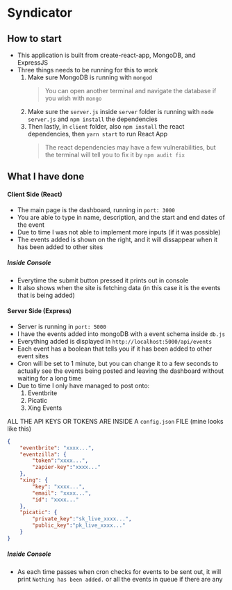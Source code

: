 # Syndicator
## How to start
- This application is built from create-react-app, MongoDB, and ExpressJS
- Three things needs to be running for this to work
	1. Make sure MongoDB is running with `mongod`
		> You can open another terminal and navigate the database if you wish with `mongo`
	2. Make sure the `server.js` inside `server` folder is running with `node server.js` and `npm install` the dependencies
	3. Then lastly, in `client` folder, also `npm install` the react dependencies, then `yarn start` to run React App
		> The react dependencies may have a few vulnerabilities, but the terminal will tell you to fix it by `npm audit fix`

## What I have done
#### Client Side (React)
- The main page is the dashboard, running in `port: 3000`
- You are able to type in name, description, and the start and end dates of the event
- Due to time I was not able to implement more inputs (if it was possible)
- The events added is shown on the right, and it will dissappear when it has been added to other sites

##### Inside Console
- Everytime the submit button pressed it prints out in console
- It also shows when the site is fetching data (in this case it is the events that is being added)

#### Server Side (Express)
- Server is running in `port: 5000`
- I have the events added into mongoDB with a event schema inside `db.js`
- Everything added is displayed in 	`http://localhost:5000/api/events`
- Each event has a boolean that tells you if it has been added to other event sites
- Cron will be set to 1 minute, but you can change it to a few seconds to actually see the events being posted and leaving the dashboard without waiting for a long time
- Due to time I only have managed to post onto:
	1. Eventbrite
	2. Picatic
	3. Xing Events

ALL THE API KEYS OR TOKENS ARE INSIDE A `config.json` FILE (mine looks like this)
```json
{
	"eventbrite": "xxxx...",
	"eventzilla": {
		"token":"xxxx...",
		"zapier-key":"xxxx..."
	},
	"xing": {
		"key": "xxxx...",
		"email": "xxxx...",
		"id": "xxxx..."
	},
	"picatic": {
		"private_key":"sk_live_xxxx...",
		"public_key":"pk_live_xxxx..."
	}
}
```

##### Inside Console
- As each time passes when cron checks for events to be sent out, it will print `Nothing has been added.` or all the events in queue if there are any